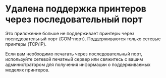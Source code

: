 # Удалена поддержка принтеров через последовательный порт

Это приложение больше не поддерживает принтеры через последовательный порт (COM-порт). Поддерживаются только сетевые принтеры (TCP/IP).

Если вам необходимо печатать через последовательный порт, используйте сетевой печатный сервер или свяжитесь с вашим администратором для получения информации о поддерживаемых моделях принтеров.
